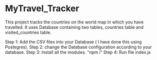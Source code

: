 # MyTravel_Tracker
This project tracks the countries on the world map in which you have travelled. It uses Database containing two tables, countries table and visited_countries table.

Step 1: Add the CSV files into your Database ( I have done this using Postegres).
Step 2: change the Database configuration according to your database.
Step 3: Install all the modules. 
  "npm i"
Step 4: Run file index.js
  

